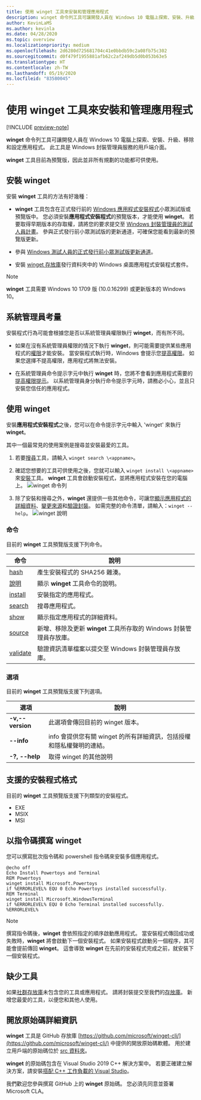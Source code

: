 ```yaml
---
title: 使用 winget 工具來安裝和管理應用程式
description: winget 命令列工具可讓開發人員在 Windows 10 電腦上探索、安裝、升級、移除和設定應用程式。
author: KevinLaMS
ms.author: kevinla
ms.date: 04/28/2020
ms.topic: overview
ms.localizationpriority: medium
ms.openlocfilehash: 2d6280d725681704c41e0bbdb59c2a08fb75c302
ms.sourcegitcommit: d0f479f1955881afb62c2af249db5d0b053b63e5
ms.translationtype: HT
ms.contentlocale: zh-TW
ms.lasthandoff: 05/19/2020
ms.locfileid: "83580045"
---
```

# <a name="use-the-winget-tool-to-install-and-manage-applications"></a>使用 winget 工具來安裝和管理應用程式

[!INCLUDE [preview-note](../../includes/package-manager-preview.md)]

**winget** 命令列工具可讓開發人員在 Windows 10 電腦上探索、安裝、升級、移除和設定應用程式。 此工具是 Windows 封裝管理員服務的用戶端介面。

**winget** 工具目前為預覽版，因此並非所有規劃的功能都可供使用。

## <a name="install-winget"></a>安裝 winget

安裝 **winget** 工具的方法有好幾種：

* **winget** 工具包含在正式發行前的 [Windows 應用程式安裝程式](https://www.microsoft.com/p/app-installer/9nblggh4nns1?ocid=9nblggh4nns1_ORSEARCH_Bing&rtc=1&activetab=pivot:overviewtab)小眾測試版或預覽版中。 您必須安裝**應用程式安裝程式**的預覽版本，才能使用 **winget**。 若要取得早期版本的存取權，請將您的要求提交至 [Windows 封裝管理員的測試人員計畫](https://aka.ms/AppInstaller_InsiderProgram)。 參與正式發行前小眾測試版的更新通道，可確保您能看到最新的預覽版更新。

* 參與 [Windows 測試人員的正式發行前小眾測試版更新通道](https://insider.windows.com)。

* 安裝 [winget 存放庫](https://github.com/microsoft/winget-cli)發行資料夾中的 Windows 桌面應用程式安裝程式套件。

> [!NOTE]
> **winget** 工具需要 Windows 10 1709 版 (10.0.16299) 或更新版本的 Windows 10。

## <a name="administrator-considerations"></a>系統管理員考量

安裝程式行為可能會根據您是否以系統管理員權限執行 **winget**，而有所不同。

* 如果在沒有系統管理員權限的情況下執行 **winget**，則可能需要提供某些應用程式的[權限](https://docs.microsoft.com/windows/security/identity-protection/user-account-control/)才能安裝。 當安裝程式執行時，Windows 會提示您[提高權限](https://docs.microsoft.com/windows/security/identity-protection/user-account-control)。 如果您選擇不提高權限，應用程式將無法安裝。  

* 在系統管理員命令提示字元中執行 **winget** 時，您將不會看到應用程式需要的[提高權限提示](https://docs.microsoft.com/windows/security/identity-protection/user-account-control/how-user-account-control-works)。 以系統管理員身分執行命令提示字元時，請務必小心，並且只安裝您信任的應用程式。

## <a name="use-winget"></a>使用 winget

安裝**應用程式安裝程式**之後，您可以在命令提示字元中輸入 'winget' 來執行 **winget**。

其中一個最常見的使用案例是搜尋並安裝最愛的工具。

1. 若要[搜尋](search.md)工具，請輸入 `winget search \<appname>`。
2. 確認您想要的工具可供使用之後，您就可以輸入 `winget install \<appname>`來[安裝](install.md)工具。 **winget** 工具會啟動安裝程式，並將應用程式安裝在您的電腦上。
    ![winget 命令列](images\install.png)

3. 除了安裝和搜尋之外，**winget** 還提供一些其他命令，可讓您[顯示應用程式的詳細資料](show.md)、[變更來源](source.md)和[驗證封裝](validate.md)。 如需完整的命令清單，請輸入：`winget --help`。
    ![winget 說明](images\help.png)

### <a name="commands"></a>命令

目前的 **winget** 工具預覽版支援下列命令。

| 命令 | 說明 |
|---------|-------------|
| [hash](hash.md) | 產生安裝程式的 SHA256 雜湊。 |
| [說明](help.md) | 顯示 **winget** 工具命令的說明。 |
| [install](install.md) | 安裝指定的應用程式。 |
| [search](search.md) | 搜尋應用程式。 |
| [show](show.md) | 顯示指定應用程式的詳細資料。 |
| [source](source.md) | 新增、移除及更新 **winget** 工具所存取的 Windows 封裝管理員存放庫。 |
| [validate](validate.md) | 驗證資訊清單檔案以提交至 Windows 封裝管理員存放庫。 |

### <a name="options"></a>選項

目前的 **winget** 工具預覽版支援下列選項。

| 選項 | 說明 |
|--------------|-------------|
| **-v,--version** | 此選項會傳回目前的 winget 版本。 |
| **--info** |  info 會提供您有關 winget 的所有詳細資訊，包括授權和隱私權聲明的連結。 |
| **-?, --help** |  取得 winget 的其他說明 |

## <a name="supported-installer-formats"></a>支援的安裝程式格式

目前的 **winget** 工具預覽版支援下列類型的安裝程式。

* EXE
* MSIX
* MSI

## <a name="scripting-winget"></a>以指令碼撰寫 winget

您可以撰寫批次指令碼和 powershell 指令碼來安裝多個應用程式。

``` CMD
@echo off  
Echo Install Powertoys and Terminal  
REM Powertoys  
winget install Microsoft.Powertoys  
if %ERRORLEVEL% EQU 0 Echo Powertoys installed successfully.  
REM Terminal  
winget install Microsoft.WindowsTerminal  
if %ERRORLEVEL% EQU 0 Echo Terminal installed successfully.   %ERRORLEVEL%
```

> [!NOTE]
> 撰寫指令碼後，**winget** 會依照指定的順序啟動應用程式。 當安裝程式傳回成功或失敗時，**winget** 將會啟動下一個安裝程式。 如果安裝程式啟動另一個程序，其可能會提前傳回 **winget**。 這會導致 **winget** 在先前的安裝程式完成之前，就安裝下一個安裝程式。

## <a name="missing-tools"></a>缺少工具

如果[社群存放庫](../package/repository.md)未包含您的工具或應用程式。 請將封裝提交至我們的[存放庫](https://github.com/microsoft/winget-pkgs)。 新增您最愛的工具，以便您和其他人使用。

## <a name="open-source-details"></a>開放原始碼詳細資訊

**winget** 工具是 GitHub 存放庫 [https://github.com/microsoft/winget-cli/](https://github.com/microsoft/winget-cli/) 中提供的開放原始碼軟體。 用於建立用戶端的原始碼位於 [src 資料夾](https://github.com/microsoft/winget-cli/tree/master/src)。

**winget** 的原始碼包含在 Visual Studio 2019 C++ 解決方案中。 若要正確建立解決方案，請安裝[搭配 C++ 工作負載的 Visual Studio](https://visualstudio.microsoft.com/downloads/)。

我們歡迎您參與撰寫 GitHub 上的 **winget** 原始碼。 您必須先同意並簽署 Microsoft CLA。
